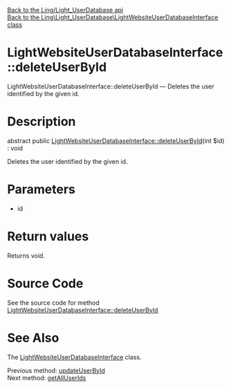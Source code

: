 [Back to the Ling/Light_UserDatabase api](https://github.com/lingtalfi/Light_UserDatabase/blob/master/doc/api/Ling/Light_UserDatabase.md)<br>
[Back to the Ling\Light_UserDatabase\LightWebsiteUserDatabaseInterface class](https://github.com/lingtalfi/Light_UserDatabase/blob/master/doc/api/Ling/Light_UserDatabase/LightWebsiteUserDatabaseInterface.md)


LightWebsiteUserDatabaseInterface::deleteUserById
================



LightWebsiteUserDatabaseInterface::deleteUserById — Deletes the user identified by the given id.




Description
================


abstract public [LightWebsiteUserDatabaseInterface::deleteUserById](https://github.com/lingtalfi/Light_UserDatabase/blob/master/doc/api/Ling/Light_UserDatabase/LightWebsiteUserDatabaseInterface/deleteUserById.md)(int $id) : void




Deletes the user identified by the given id.




Parameters
================


- id

    


Return values
================

Returns void.








Source Code
===========
See the source code for method [LightWebsiteUserDatabaseInterface::deleteUserById](https://github.com/lingtalfi/Light_UserDatabase/blob/master/LightWebsiteUserDatabaseInterface.php#L74-L74)


See Also
================

The [LightWebsiteUserDatabaseInterface](https://github.com/lingtalfi/Light_UserDatabase/blob/master/doc/api/Ling/Light_UserDatabase/LightWebsiteUserDatabaseInterface.md) class.

Previous method: [updateUserById](https://github.com/lingtalfi/Light_UserDatabase/blob/master/doc/api/Ling/Light_UserDatabase/LightWebsiteUserDatabaseInterface/updateUserById.md)<br>Next method: [getAllUserIds](https://github.com/lingtalfi/Light_UserDatabase/blob/master/doc/api/Ling/Light_UserDatabase/LightWebsiteUserDatabaseInterface/getAllUserIds.md)<br>

